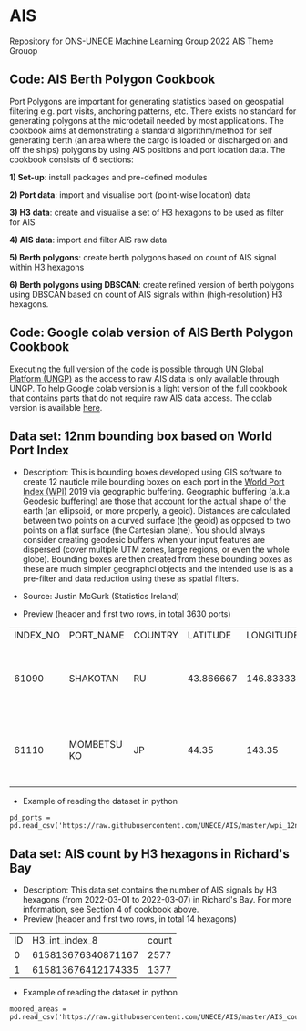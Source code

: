 # AIS

Repository for ONS-UNECE Machine Learning Group 2022 AIS Theme Grouop

## Code: AIS Berth Polygon Cookbook
Port Polygons are important for generating statistics based on geospatial filtering e.g. port visits, anchoring patterns, etc. There exists no standard for generating polygons at the microdetail needed by most applications. The cookbook aims at demonstrating a standard algorithm/method for self generating berth (an area where the cargo is loaded or discharged on and off the ships) polygons by using AIS positions and port location data. The cookbook consists of 6 sections:

**1) Set-up**: install packages and pre-defined modules

**2) Port data**: import and visualise port (point-wise location) data

**3) H3 data**: create and visualise a set of H3 hexagons to be used as filter for AIS

**4) AIS data**: import and filter AIS raw data 

**5) Berth polygons**: create berth polygons based on count of AIS signal within H3 hexagons

**6) Berth polygons using DBSCAN**: create refined version of berth polygons using DBSCAN based on count of AIS signals within (high-resolution) H3 hexagons. 


## Code: Google colab version of AIS Berth Polygon Cookbook
Executing the full version of the code is possible through [UN Global Platform (UNGP)](https://unstats.un.org/bigdata/un-global-platform.cshtml) as the access to raw AIS data is only available through UNGP. To help Google colab version is a light version of the full cookbook that contains parts that do not require raw AIS data access. The colab version is available [here](https://colab.research.google.com/drive/1UwFPDhD1OxAmED6uvMSGS-ZgUPrRVMXY?usp=sharing).


## Data set: 12nm bounding box based on World Port Index

* Description: This is bounding boxes developed using GIS software to create 12 nauticle mile bounding boxes on each port in the [World Port Index (WPI)](https://msi.nga.mil/Publications/WPI) 2019 via geographic buffering. Geographic buffering (a.k.a Geodesic buffering) are those that account for the actual shape of the earth (an ellipsoid, or more properly, a geoid). Distances are calculated between two points on a curved surface (the geoid) as opposed to two points on a flat surface (the Cartesian plane). You should always consider creating geodesic buffers when your input features are dispersed (cover multiple UTM zones, large regions, or even the whole globe). Bounding boxes are then created from these bounding boxes as these are much simpler geographci objects and the intended use is as a pre-filter and data reduction using these as spatial filters. 

* Source: Justin McGurk (Statistics Ireland)
* Preview (header and first two rows, in total 3630 ports)
<table>
<tbody>
  <tr>
    <td> INDEX_NO	</td> <td>  PORT_NAME	 </td> <td>  COUNTRY	</td> <td>  LATITUDE </td> <td> 	LONGITUDE</td> <td> 	geom_WKT  </td> 
  </tr>
  <tr>
    <td> 61090</td> <td>  	SHAKOTAN </td> <td>  	RU	 </td> <td>  43.866667	</td> <td>  146.833333	</td> <td>  POLYGON ((146.55686585242051 43.66665129687645,146.55686585242051 44.06668203645688,147.10980081424617 44.06668203645688,147.10980081424617 43.66665129687645,146.55686585242051 43.66665129687645))</td>  
   </tr>
   <tr>
  <td> 61110 </td> <td>  	MOMBETSU KO </td> <td>  	JP	</td> <td>  44.35	</td> <td>   143.35 </td> <td>  	POLYGON ((143.0712784569004 44.149999043254105,143.0712784569004 44.5500009567459,143.6287215430996 44.5500009567459,143.6287215430996 44.149999043254105,143.0712784569004 44.149999043254105))
</tr>
  </tbody>
  </table>

* Example of reading the dataset in python

```
pd_ports = pd.read_csv('https://raw.githubusercontent.com/UNECE/AIS/master/wpi_12nm_bounding_box_port.csv')
```

## Data set: AIS count by H3 hexagons in Richard's Bay
* Description: This data set contains the number of AIS signals by H3 hexagons (from 2022-03-01 to 2022-03-07) in Richard's Bay. For more information, see Section 4 of cookbook above. 
* Preview (header and first two rows, in total 14 hexagons)
<table>
<tbody>
  <tr>
    <td> ID	</td> <td>  H3_int_index_8	 </td> <td> count </td> 
  </tr>
  <tr>
    <td> 0 </td> <td>  	615813676340871167  </td> <td>  	2577	 </td> 
   </tr>
   <tr>
  <td> 1 </td> <td>  	615813676412174335  </td> <td>  1377 </td> 
</tr>
  </tbody>
  </table>

* Example of reading the dataset in python

```
moored_areas = pd.read_csv('https://raw.githubusercontent.com/UNECE/AIS/master/AIS_count_RichardsBay_example_for_demonstration.csv')
```
